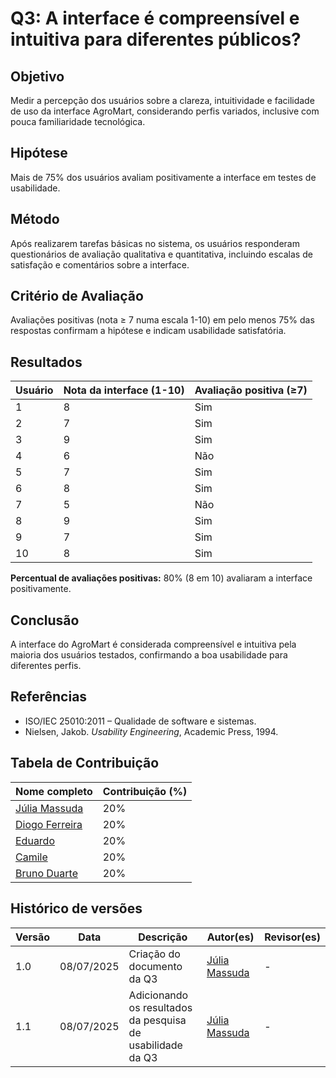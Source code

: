 # Q3: A interface é compreensível e intuitiva para diferentes públicos?

## Objetivo  
Medir a percepção dos usuários sobre a clareza, intuitividade e facilidade de uso da interface AgroMart, considerando perfis variados, inclusive com pouca familiaridade tecnológica.

## Hipótese  
Mais de 75% dos usuários avaliam positivamente a interface em testes de usabilidade.

## Método  
Após realizarem tarefas básicas no sistema, os usuários responderam questionários de avaliação qualitativa e quantitativa, incluindo escalas de satisfação e comentários sobre a interface.

## Critério de Avaliação  
Avaliações positivas (nota ≥ 7 numa escala 1-10) em pelo menos 75% das respostas confirmam a hipótese e indicam usabilidade satisfatória.

## Resultados

| Usuário | Nota da interface (1-10) | Avaliação positiva (≥7) |
|---------|--------------------------|------------------------|
| 1       | 8                        | Sim                    |
| 2       | 7                        | Sim                    |
| 3       | 9                        | Sim                    |
| 4       | 6                        | Não                    |
| 5       | 7                        | Sim                    |
| 6       | 8                        | Sim                    |
| 7       | 5                        | Não                    |
| 8       | 9                        | Sim                    |
| 9       | 7                        | Sim                    |
| 10      | 8                        | Sim                    |

**Percentual de avaliações positivas:** 80% (8 em 10) avaliaram a interface positivamente.

## Conclusão  
A interface do AgroMart é considerada compreensível e intuitiva pela maioria dos usuários testados, confirmando a boa usabilidade para diferentes perfis.

## Referências  
- ISO/IEC 25010:2011 – Qualidade de software e sistemas.  
- Nielsen, Jakob. *Usability Engineering*, Academic Press, 1994.

##  Tabela de Contribuição

| Nome completo                          | Contribuição (%) |
|----------------------------------------|------------------|
| [Júlia Massuda](http://github.com/JuliaReis18)                | 20%               |
| [Diogo Ferreira](https://github.com/fdiogo1)                  | 20%                |
| [Eduardo](http://github.com/Eduard0803)        | 20%                 |
| [Camile](http://github.com/Camile0318   )       | 20%                 |
| [Bruno Duarte]( https://github.com/bbduarte )                   | 20%                 |

## Histórico de versões
Versão |   Data  | Descrição | Autor(es) | Revisor(es)
------ | ---- | ------ | ---------- | ----------
| 1.0 | 08/07/2025 | Criação do documento da Q3 | [Júlia Massuda](http://github.com/JuliaReis18) |-
| 1.1 | 08/07/2025 | Adicionando os resultados da pesquisa de usabilidade da Q3| [Júlia Massuda](http://github.com/JuliaReis18) | -
